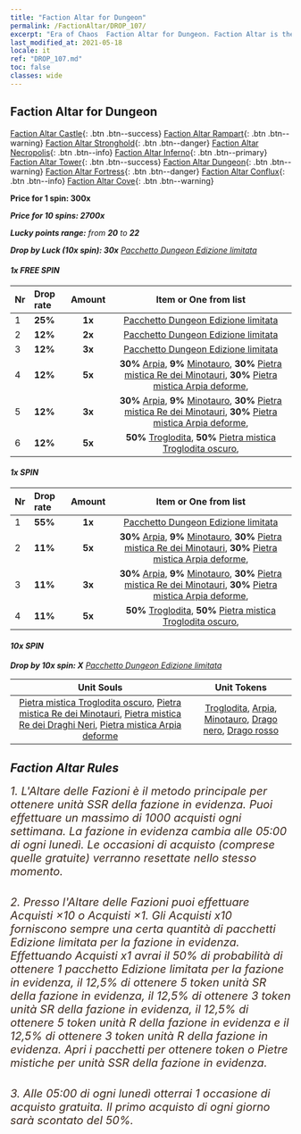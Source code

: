 ```yaml
---
title: "Faction Altar for Dungeon"
permalink: /FactionAltar/DROP_107/
excerpt: "Era of Chaos  Faction Altar for Dungeon. Faction Altar is the primary method for obtaining SSR units from the popular faction. Limited to 1,000 purchases each week. The popular faction changes at 05:00 every Monday. Purchase attempts and free purchase attempts will also reset then."
last_modified_at: 2021-05-18
locale: it
ref: "DROP_107.md"
toc: false
classes: wide
---
```


##  Faction Altar for **Dungeon**

  [Faction Altar Castle](/it/FactionAltar/DROP_101/){: .btn .btn--success} [Faction Altar Rampart](/it/FactionAltar/DROP_102/){: .btn .btn--warning} [Faction Altar Stronghold](/it/FactionAltar/DROP_103/){: .btn .btn--danger} [Faction Altar Necropolis](/it/FactionAltar/DROP_104/){: .btn .btn--info} [Faction Altar Inferno](/it/FactionAltar/DROP_105/){: .btn .btn--primary} [Faction Altar Tower](/it/FactionAltar/DROP_106/){: .btn .btn--success} [Faction Altar Dungeon](/it/FactionAltar/DROP_107/){: .btn .btn--warning} [Faction Altar Fortress](/it/FactionAltar/DROP_108/){: .btn .btn--danger} [Faction Altar Conflux](/it/FactionAltar/DROP_109/){: .btn .btn--info} [Faction Altar Cove](/it/FactionAltar/DROP_112/){: .btn .btn--warning} 

  **Price for 1 spin: 300x** <i class="fas fa-gem"/>

  **Price for 10 spins: 2700x** <i class="fas fa-gem"/>

  **Lucky points range:** from **20** to **22**

  **Drop by Luck (10x spin): 30x** [Pacchetto Dungeon Edizione limitata](/ItemsIT/con_2107/)

####  1x FREE SPIN 

  |    Nr    |  Drop rate  |  Amount   |   Item or One from list  |
  |:---------|:------------|:---------:|:------------------------:|
  | 1 | **25%** | **1x** | [Pacchetto Dungeon Edizione limitata](/ItemsIT/con_2107/) |
  | 2 | **12%** | **2x** | [Pacchetto Dungeon Edizione limitata](/ItemsIT/con_2107/) |
  | 3 | **12%** | **3x** | [Pacchetto Dungeon Edizione limitata](/ItemsIT/con_2107/) |
  | 4 | **12%** | **5x** |  **30%** [Arpia](/ItemsIT/unt_245/),  **9%** [Minotauro](/ItemsIT/unt_248/),  **30%** [Pietra mistica Re dei Minotauri](/ItemsIT/unt_332/),  **30%** [Pietra mistica Arpia deforme](/ItemsIT/unt_329/),  |
  | 5 | **12%** | **3x** |  **30%** [Arpia](/ItemsIT/unt_245/),  **9%** [Minotauro](/ItemsIT/unt_248/),  **30%** [Pietra mistica Re dei Minotauri](/ItemsIT/unt_332/),  **30%** [Pietra mistica Arpia deforme](/ItemsIT/unt_329/),  |
  | 6 | **12%** | **5x** |  **50%** [Troglodita](/ItemsIT/unt_244/),  **50%** [Pietra mistica Troglodita oscuro](/ItemsIT/unt_328/),  |


####  1x SPIN 

  |    Nr    |  Drop rate  |  Amount   |   Item or One from list  |
  |:---------|:------------|:---------:|:------------------------:|
  | 1 | **55%** | **1x** | [Pacchetto Dungeon Edizione limitata](/ItemsIT/con_2107/) |
  | 2 | **11%** | **5x** |  **30%** [Arpia](/ItemsIT/unt_245/),  **9%** [Minotauro](/ItemsIT/unt_248/),  **30%** [Pietra mistica Re dei Minotauri](/ItemsIT/unt_332/),  **30%** [Pietra mistica Arpia deforme](/ItemsIT/unt_329/),  |
  | 3 | **11%** | **3x** |  **30%** [Arpia](/ItemsIT/unt_245/),  **9%** [Minotauro](/ItemsIT/unt_248/),  **30%** [Pietra mistica Re dei Minotauri](/ItemsIT/unt_332/),  **30%** [Pietra mistica Arpia deforme](/ItemsIT/unt_329/),  |
  | 4 | **11%** | **5x** |  **50%** [Troglodita](/ItemsIT/unt_244/),  **50%** [Pietra mistica Troglodita oscuro](/ItemsIT/unt_328/),  |


####  10x SPIN 

  **Drop by 10x spin: X** [Pacchetto Dungeon Edizione limitata](/ItemsIT/con_2107/)

  |    Unit Souls    |  Unit Tokens  |
  |:----------------:|:-------------:|
  | [Pietra mistica Troglodita oscuro](/ItemsIT/unt_328/), [Pietra mistica Re dei Minotauri](/ItemsIT/unt_332/), [Pietra mistica Re dei Draghi Neri](/ItemsIT/unt_334/), [Pietra mistica Arpia deforme](/ItemsIT/unt_329/) | [Troglodita](/ItemsIT/unt_244/), [Arpia](/ItemsIT/unt_245/), [Minotauro](/ItemsIT/unt_248/), [Drago nero](/ItemsIT/unt_250/), [Drago rosso](/ItemsIT/unt_251/) |



## Faction Altar Rules

  <span style="color: #3c2a1e;font-size:20px">1. L'Altare delle Fazioni è il metodo principale per ottenere unità SSR della fazione in evidenza. Puoi effettuare un massimo di 1000 acquisti ogni settimana. La fazione in evidenza cambia alle 05:00 di ogni lunedì. Le occasioni di acquisto (comprese quelle gratuite) verranno resettate nello stesso momento.</span><br/>

<br/>  <span style="color: #3c2a1e;font-size:20px">2. Presso l'Altare delle Fazioni puoi effettuare Acquisti ×10 o Acquisti ×1. Gli Acquisti x10 forniscono sempre una certa quantità di pacchetti Edizione limitata per la fazione in evidenza. Effettuando Acquisti x1 avrai il 50% di probabilità di ottenere 1 pacchetto Edizione limitata per la fazione in evidenza, il 12,5% di ottenere 5 token unità SR della fazione in evidenza, il 12,5% di ottenere 3 token unità SR della fazione in evidenza, il 12,5% di ottenere 5 token unità R della fazione in evidenza e il 12,5% di ottenere 3 token unità R della fazione in evidenza. Apri i pacchetti per ottenere token o Pietre mistiche per unità SSR della fazione in evidenza.</span>

<br/>  <span style="color: #3c2a1e;font-size:20px">3. Alle 05:00 di ogni lunedì otterrai 1 occasione di acquisto gratuita. Il primo acquisto di ogni giorno sarà scontato del 50%.</span><br/>

<br/>